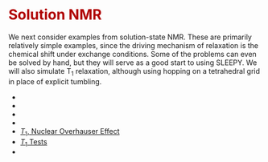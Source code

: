 # <font color="#B00000">Solution NMR</font>

We next consider examples from solution-state NMR. These are primarily relatively simple examples, since the driving mechanism of relaxation is the chemical shift under exchange conditions. Some of the problems can even be solved by hand, but they will serve as a good start to using SLEEPY. We will also simulate T$_1$ relaxation, although using hopping on a tetrahedral grid in place of explicit tumbling.

- [](Chapter2/Ch2_exchange1D.ipynb)
- [](Chapter2/Ch2_EXSY.ipynb)
- [](Chapter2/Ch2_BMRD.ipynb)
- [](Chapter2/Ch2_CEST.ipynb)
- [$T_1$, Nuclear Overhauser Effect](Chapter2/Ch2_T1_NOE.ipynb)
- [$T_1$ Tests](Chapter2/Ch2_T1_limits.ipynb)
- [](Chapter2/Ch2_TROSY.ipynb)